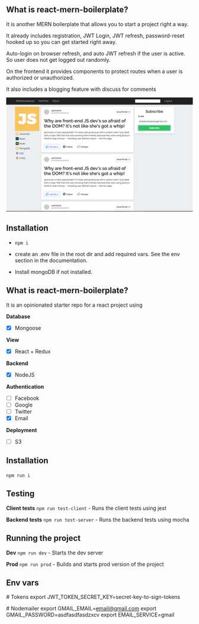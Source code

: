 ## What is react-mern-boilerplate?
It is another MERN boilerplate that allows you to start a project right a way.

It already includes registration, JWT Login, JWT refresh, password-reset hooked up so you can get started right away.

Auto-login on browser refresh, and auto JWT refresh if the user is active. So user does not get logged out randomly.

On the frontend it provides components to protect routes when a user is authorized or unauthorized.

It also includes a blogging feature with discuss for comments

![Alt text](client/assets/images/preview.png)


## Installation
- `npm i`

- create an .env file  in the root dir and add required vars. See the env section in the documentation.

- Install mongoDB if not installed.

## What is react-mern-boilerplate?

It is an opinionated starter repo for a react project using

**Database**
- [x] Mongoose

**View**
- [x] React + Redux

**Backend**
- [x] NodeJS

**Authentication**
- [ ] Facebook
- [ ] Google
- [ ] Twitter
- [x] Email

**Deployment**
- [ ] S3

## Installation 
`npm run i`

## Testing

**Client tests**
`npm run test-client` - Runs the client tests using jest

**Backend tests**
`npm run test-server` - Runs the backend tests using mocha

## Running the project

**Dev**
`npm run dev` - Starts the dev server

**Prod**
`npm run prod` - Builds and starts prod version of the project

## Env vars

\# Tokens
export JWT_TOKEN_SECRET_KEY=secret-key-to-sign-tokens

\# Nodemailer
export GMAIL_EMAIL=email@gmail.com
export GMAIL_PASSWORD=asdfasdfasdzxcv
export EMAIL_SERVICE=gmail

